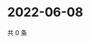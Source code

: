 # 2022-06-08

共 0 条

<!-- BEGIN WEIBO -->
<!-- 最后更新时间 Wed Jun 08 2022 22:14:03 GMT+0800 (China Standard Time) -->

<!-- END WEIBO -->

